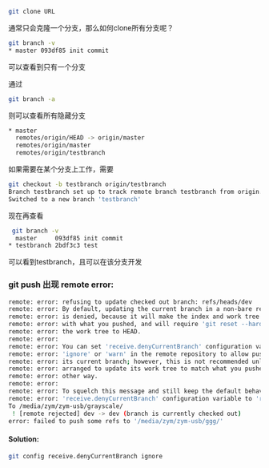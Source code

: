 ```bash
git clone URL
```

通常只会克隆一个分支，那么如何clone所有分支呢？

```bash
git branch -v
* master 093df85 init commit

```

可以查看到只有一个分支

通过

```bash
git branch -a
```



则可以查看所有隐藏分支

```bash
* master
  remotes/origin/HEAD -> origin/master
  remotes/origin/master
  remotes/origin/testbranch

```

如果需要在某个分支上工作，需要

```bash
git checkout -b testbranch origin/testbranch 
Branch testbranch set up to track remote branch testbranch from origin.
Switched to a new branch 'testbranch'
```

现在再查看

```bash
 git branch -v
  master     093df85 init commit
* testbranch 2bdf3c3 test
```

可以看到testbranch，且可以在该分支开发





### git push 出现  remote error:

```bash
remote: error: refusing to update checked out branch: refs/heads/dev
remote: error: By default, updating the current branch in a non-bare repository
remote: error: is denied, because it will make the index and work tree inconsistent
remote: error: with what you pushed, and will require 'git reset --hard' to match
remote: error: the work tree to HEAD.
remote: error: 
remote: error: You can set 'receive.denyCurrentBranch' configuration variable to
remote: error: 'ignore' or 'warn' in the remote repository to allow pushing into
remote: error: its current branch; however, this is not recommended unless you
remote: error: arranged to update its work tree to match what you pushed in some
remote: error: other way.
remote: error: 
remote: error: To squelch this message and still keep the default behaviour, set
remote: error: 'receive.denyCurrentBranch' configuration variable to 'refuse'.
To /media/zym/zym-usb/grayscale/
 ! [remote rejected] dev -> dev (branch is currently checked out)
error: failed to push some refs to '/media/zym/zym-usb/ggg/'
```



#### Solution:

```bash
git config receive.denyCurrentBranch ignore
```

